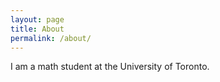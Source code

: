 ```yaml
---
layout: page
title: About
permalink: /about/
---
```


I am a math student at the University of Toronto. 

